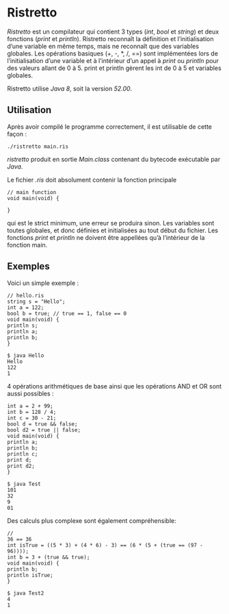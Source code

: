 # Ristretto


*Ristretto* est un compilateur qui contient 3 types (*int*, *bool* et *string*) et deux fonctions (*print* et *println*). Ristretto reconnaît la définition et l’initialisation d’une variable en même temps, mais ne reconnaît que des variables globales. Les opérations basiques (+, -, *, /, ==) sont implémentées lors de l’initialisation d’une variable et à l’intérieur d’un appel à *print* ou *println* pour des valeurs allant de 0 à 5. print et println gèrent les int de 0 à 5 et variables globales.

Ristretto utilise *Java 8*, soit la version *52.00*.

## Utilisation

Après avoir compilé le programme correctement, il est utilisable de cette façon : 

```
./ristretto main.ris
```

*ristretto* produit en sortie *Main.class* contenant du bytecode exécutable par *Java*.

Le fichier *.ris* doit absolument contenir la fonction principale

```
// main function
void main(void) {

}
```

qui est le strict minimum, une erreur se produira sinon. Les variables sont toutes globales, et donc définies et initialisées au tout début du fichier. Les fonctions *print* et *println* ne doivent être appellées qu’à l’intérieur de la fonction main.

## Exemples

Voici un simple exemple :

```
// hello.ris
string s = "Hello";
int a = 122;
bool b = true; // true == 1, false == 0
void main(void) {
println s;
println a;
println b;
}
```

```
$ java Hello
Hello
122
1
```

4 opérations arithmétiques de base ainsi que les opérations AND et OR sont aussi possibles :

```
int a = 2 + 99;
int b = 128 / 4;
int c = 30 - 21;
bool d = true && false;
bool d2 = true || false;
void main(void) {
println a;
println b;
println c;
print d;
print d2;
}
```

```
$ java Test
101
32
9
01
```

Des calculs plus complexe sont également compréhensible:

```
//
36 == 36
int isTrue = ((5 * 3) + (4 * 6) - 3) == (6 * (5 + (true == (97 - 96))));
int b = 3 + (true && true);
void main(void) {
println b;
println isTrue;
}
```

```
$ java Test2
4
1
```
